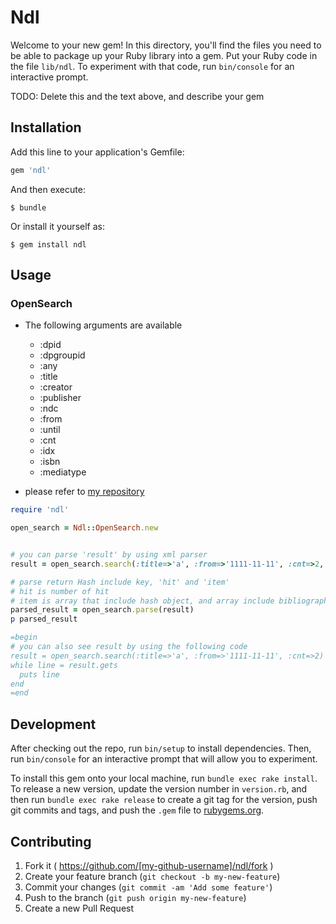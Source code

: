 # Ndl

Welcome to your new gem! In this directory, you'll find the files you need to be able to package up your Ruby library into a gem. Put your Ruby code in the file `lib/ndl`. To experiment with that code, run `bin/console` for an interactive prompt.

TODO: Delete this and the text above, and describe your gem

## Installation

Add this line to your application's Gemfile:

```ruby
gem 'ndl'
```

And then execute:

    $ bundle

Or install it yourself as:

    $ gem install ndl

## Usage

### OpenSearch

* The following arguments are available
  - :dpid
  - :dpgroupid
  - :any
  - :title
  - :creator
  - :publisher
  - :ndc
  - :from
  - :until
  - :cnt
  - :idx
  - :isbn
  - :mediatype

* please refer to [my repository](https://github.com/himkt/opensearch)

```ruby
require 'ndl'

open_search = Ndl::OpenSearch.new


# you can parse 'result' by using xml parser
result = open_search.search(:title=>'a', :from=>'1111-11-11', :cnt=>2, :ndc=>100)

# parse return Hash include key, 'hit' and 'item'
# hit is number of hit
# item is array that include hash object, and array include bibliography
parsed_result = open_search.parse(result)
p parsed_result

=begin
# you can also see result by using the following code
result = open_search.search(:title=>'a', :from=>'1111-11-11', :cnt=>2)
while line = result.gets
  puts line
end
=end
```

## Development

After checking out the repo, run `bin/setup` to install dependencies. Then, run `bin/console` for an interactive prompt that will allow you to experiment.

To install this gem onto your local machine, run `bundle exec rake install`. To release a new version, update the version number in `version.rb`, and then run `bundle exec rake release` to create a git tag for the version, push git commits and tags, and push the `.gem` file to [rubygems.org](https://rubygems.org).

## Contributing

1. Fork it ( https://github.com/[my-github-username]/ndl/fork )
2. Create your feature branch (`git checkout -b my-new-feature`)
3. Commit your changes (`git commit -am 'Add some feature'`)
4. Push to the branch (`git push origin my-new-feature`)
5. Create a new Pull Request
